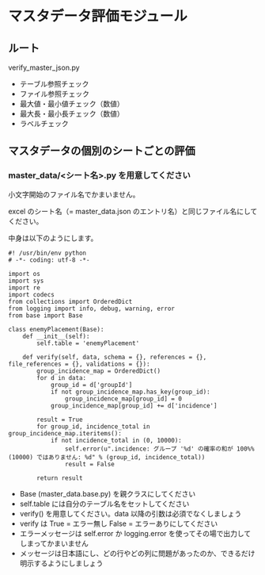 # マスタデータ評価モジュール

## ルート
verify_master_json.py

- テーブル参照チェック
- ファイル参照チェック
- 最大値・最小値チェック（数値）
- 最大長・最小長チェック（数値）
- ラベルチェック

## マスタデータの個別のシートごとの評価

### master_data/<シート名>.py を用意してください

小文字開始のファイル名でかまいません。

excel のシート名（= master_data.json のエントリ名）と同じファイル名にしてください。

中身は以下のようにします。

```
#! /usr/bin/env python
# -*- coding: utf-8 -*-

import os
import sys
import re
import codecs
from collections import OrderedDict
from logging import info, debug, warning, error
from base import Base

class enemyPlacement(Base):
    def __init__(self):
        self.table = 'enemyPlacement'

    def verify(self, data, schema = {}, references = {}, file_references = {}, validations = {}):
        group_incidence_map = OrderedDict()
        for d in data:
            group_id = d['groupId']
            if not group_incidence_map.has_key(group_id):
                group_incidence_map[group_id] = 0
            group_incidence_map[group_id] += d['incidence']

        result = True
        for group_id, incidence_total in group_incidence_map.iteritems():
            if not incidence_total in (0, 10000):
                self.error(u".incidence: グループ '%d' の確率の和が 100%% (10000) ではありません: %d" % (group_id, incidence_total))
                result = False

        return result
```

- Base (master_data.base.py) を親クラスにしてください
- self.table には自分のテーブル名をセットしてください
- verify() を用意してください。data 以降の引数は必須でなくしましょう
- verify は True = エラー無し False = エラーありにしてください
- エラーメッセージは self.error か logging.error を使ってその場で出力してしまってかまいません
- メッセージは日本語にし、どの行やどの列に問題があったのか、できるだけ明示するようにしましょう
